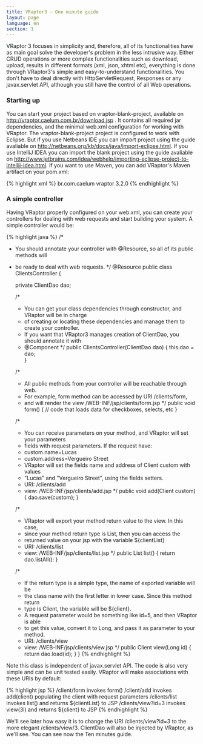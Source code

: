 ```yaml
---
title: VRaptor3 - One minute guide
layout: page
language: en
section: 1
---
```


VRaptor 3 focuses in simplicity and, therefore, all of its functionalities have as main goal solve the developer's problem in the less intrusive way.
Either CRUD operations or more complex functionalities such as download, upload, results in different formats (xml, json, xhtml etc), everything is done through VRaptor3's simple and easy-to-understand functionalities. You don't have to deal directly with HttpServletRequest, Responses or any javax.servlet API, although you still have the control of all Web operations.

<h3>Starting up</h3>

You can start your project based on vraptor-blank-project, available on <a href="http://vraptor.caelum.com.br/download.jsp">http://vraptor.caelum.com.br/download.jsp</a> . It contains all required jar dependencies, and the minimal web.xml configuration for working with VRaptor.
The vraptor-blank-project project is configured to work with Eclipse. But if you use Netbeans IDE you can import project using the guide avaliable on <a href="http://netbeans.org/kb/docs/java/import-eclipse.html">http://netbeans.org/kb/docs/java/import-eclipse.html</a>. If you use IntelliJ IDEA you can import the blank project using the guide avaliable on <a href="http://www.jetbrains.com/idea/webhelp/importing-eclipse-project-to-intellij-idea.html">http://www.jetbrains.com/idea/webhelp/importing-eclipse-project-to-intellij-idea.html</a>.
If you want to use Maven, you can add VRaptor's Maven artifact on your pom.xml:

{% highlight xml %}
<dependency>
    <groupId>br.com.caelum</groupId>
    <artifactId>vraptor</artifactId>
    <version>3.2.0</version><!--or the latest version-->
</dependency>
{% endhighlight %}

<h3>A simple controller</h3>

Having VRaptor properly configured on your web.xml, you can create your controllers for dealing with web requests and start building your system.
A simple controller would be:

{% highlight java %}
/*
* You should annotate your controller with @Resource, so all of its public methods will
* be ready to deal with web requests.
*/
@Resource
public class ClientsController {
    
    private ClientDao dao;
    
    /*
     * You can get your class dependencies through constructor, and VRaptor will be in charge
     * of creating or locating these dependencies and manage them to create your controller.
     * If you want that VRaptor3 manages creation of ClientDao, you should annotate it with
     * @Component
     */
    public ClientsController(ClientDao dao) {
        this.dao = dao;    
    }
    
    /*
     * All public methods from your controller will be reachable through web.
     * For example, form method can be accessed by URI /clients/form,
     * and will render the view /WEB-INF/jsp/clients/form.jsp
     */
    public void form() {
        // code that loads data for checkboxes, selects, etc
    }

    /*
     * You can receive parameters on your method, and VRaptor will set your parameters
     * fields with request parameters. If the request have:
     * custom.name=Lucas
     * custom.address=Vergueiro Street
     * VRaptor will set the fields name and address of Client custom with values
     * "Lucas" and "Vergueiro Street", using the fields setters.
     * URI: /clients/add
     * view: /WEB-INF/jsp/clients/add.jsp
     */
    public void add(Client custom) {
        dao.save(custom);
    }
    
    /*
     * VRaptor will export your method return value to the view. In this case,
     * since your method return type is List<Clients>, then you can access the
     * returned value on your jsp with the variable ${clientList}
     * URI: /clients/list
     * view: /WEB-INF/jsp/clients/list.jsp
     */
    public List<Client> list() {
        return dao.listAll():
    }
    
    /*
     * If the return type is a simple type, the name of exported variable will be
     * the class name with the first letter in lower case. Since this method return
     * type is Client, the variable will be ${client}.
     * A request parameter would be something like id=5, and then VRaptor is able
     * to get this value, convert it to Long, and pass it as parameter to your method.
     * URI: /clients/view
     * view: /WEB-INF/jsp/clients/view.jsp
     */
    public Client view(Long id) {
        return dao.load(id);
    }
}
{% endhighlight %}

Note this class is independent of javax.servlet API. The code is also very simple and can be unit tested easily. VRaptor will make associations with these URIs by default:

{% highlight jsp %}
/client/form   invokes form()
/client/add    invokes add(client) populating the client with request parameters
/clients/list  invokes list() and returns ${clientList} to JSP
/clients/view?id=3  invokes view(3l) and returns ${client} to JSP
{% endhighlight %}

We'll see later how easy it is to change the URI /clients/view?id=3 to the more elegant /clients/view/3.
ClientDao will also be injected by VRaptor, as we'll see. You can see now the Ten minutes guide.
